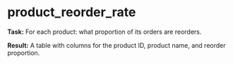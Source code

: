 # product_reorder_rate

__Task:__
For each product: what proportion of its orders are reorders.

__Result:__
A table with columns for the product ID, product name, and reorder proportion.
